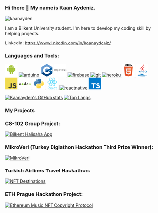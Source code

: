 ### Hi there 👋 My name is Kaan Aydeniz.
<p align="left"> <img src="https://komarev.com/ghpvc/?username=kaanayden&label=Profile%20views&color=0e75b6&style=flat" alt="kaanayden" /> </p>
I am a Bilkent University student.
I'm here to develop my coding skill by helping projects.

LinkedIn: https://www.linkedin.com/in/kaanaydeniz/

<h3 align="left">Languages and Tools:</h3>
<p align="left"> <a href="https://developer.android.com" target="_blank" rel="noreferrer"> <img src="https://raw.githubusercontent.com/devicons/devicon/master/icons/android/android-original-wordmark.svg" alt="android" width="40" height="40"/> </a> <a href="https://www.arduino.cc/" target="_blank" rel="noreferrer"> <img src="https://cdn.worldvectorlogo.com/logos/arduino-1.svg" alt="arduino" width="40" height="40"/> </a> <a href="https://www.w3schools.com/cpp/" target="_blank" rel="noreferrer"> <img src="https://raw.githubusercontent.com/devicons/devicon/master/icons/cplusplus/cplusplus-original.svg" alt="cplusplus" width="40" height="40"/> </a> <a href="https://expressjs.com" target="_blank" rel="noreferrer"> <img src="https://raw.githubusercontent.com/devicons/devicon/master/icons/express/express-original-wordmark.svg" alt="express" width="40" height="40"/> </a> <a href="https://firebase.google.com/" target="_blank" rel="noreferrer"> <img src="https://www.vectorlogo.zone/logos/firebase/firebase-icon.svg" alt="firebase" width="40" height="40"/> </a> <a href="https://git-scm.com/" target="_blank" rel="noreferrer"> <img src="https://www.vectorlogo.zone/logos/git-scm/git-scm-icon.svg" alt="git" width="40" height="40"/> </a> <a href="https://heroku.com" target="_blank" rel="noreferrer"> <img src="https://www.vectorlogo.zone/logos/heroku/heroku-icon.svg" alt="heroku" width="40" height="40"/> </a> <a href="https://www.w3.org/html/" target="_blank" rel="noreferrer"> <img src="https://raw.githubusercontent.com/devicons/devicon/master/icons/html5/html5-original-wordmark.svg" alt="html5" width="40" height="40"/> </a> <a href="https://www.java.com" target="_blank" rel="noreferrer"> <img src="https://raw.githubusercontent.com/devicons/devicon/master/icons/java/java-original.svg" alt="java" width="40" height="40"/> </a> <a href="https://developer.mozilla.org/en-US/docs/Web/JavaScript" target="_blank" rel="noreferrer"> <img src="https://raw.githubusercontent.com/devicons/devicon/master/icons/javascript/javascript-original.svg" alt="javascript" width="40" height="40"/> </a> <a href="https://nodejs.org" target="_blank" rel="noreferrer"> <img src="https://raw.githubusercontent.com/devicons/devicon/master/icons/nodejs/nodejs-original-wordmark.svg" alt="nodejs" width="40" height="40"/> </a> <a href="https://www.python.org" target="_blank" rel="noreferrer"> <img src="https://raw.githubusercontent.com/devicons/devicon/master/icons/python/python-original.svg" alt="python" width="40" height="40"/> </a> <a href="https://reactjs.org/" target="_blank" rel="noreferrer"> <img src="https://raw.githubusercontent.com/devicons/devicon/master/icons/react/react-original-wordmark.svg" alt="react" width="40" height="40"/> </a> <a href="https://reactnative.dev/" target="_blank" rel="noreferrer"> <img src="https://reactnative.dev/img/header_logo.svg" alt="reactnative" width="40" height="40"/> </a> <a href="https://www.typescriptlang.org/" target="_blank" rel="noreferrer"> <img src="https://raw.githubusercontent.com/devicons/devicon/master/icons/typescript/typescript-original.svg" alt="typescript" width="40" height="40"/> </a> </p>


[![Kaanayden's GitHub stats](https://github-readme-stats.vercel.app/api?username=kaanayden&show_icons=true&count_private=true&bg_color=30,e96443,904e95&title_color=fff&text_color=fff&border_radius=12)](https://github.com/Kaanayden)
[![Top Langs](https://github-readme-stats.vercel.app/api/top-langs/?username=kaanayden&layout=compact&langs_count=8&border_radius=10)](https://github.com/Kaanayden)


### My Projects
### CS-102 Group Project:

[![Bilkent Halisaha App](https://github-readme-stats.vercel.app/api/pin/?username=kutluhann&repo=bilkent-halisaha-app)](https://github.com/kutluhann/bilkent-halisaha-app)

### MikroVeri (Turkey Digiathon Hackathon Third Prize Winner):

[![MikroVeri](https://github-readme-stats.vercel.app/api/pin/?username=BilkentCrypto&repo=mikro-veri)](https://github.com/BilkentCrypto/mikro-veri)

### Turkish Airlines Travel Hackathon:

[![NFT Destinations](https://github-readme-stats.vercel.app/api/pin/?username=kaanayden&repo=THY-Hackathon-NFT-Destination-Project)](https://github.com/Kaanayden/THY-Hackathon-NFT-Destination-Project)

### ETH Prague Hackathon Project:

[![Ethereum Music NFT Copyright Protocol](https://github-readme-stats.vercel.app/api/pin/?username=BilkentCrypto&repo=p2p-bike-rental)](https://github.com/BilkentCrypto/p2p-bike-rental)
